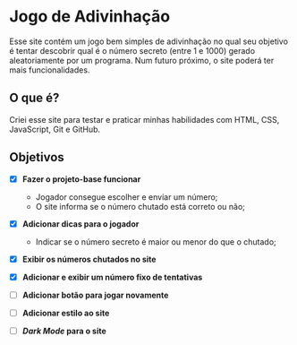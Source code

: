 # Jogo de Adivinhação
Esse site contém um jogo bem simples de adivinhação no qual seu objetivo é tentar descobrir qual é o número secreto (entre 1 e 1000) gerado aleatoriamente por um programa. Num futuro próximo, o site poderá ter mais funcionalidades.

## O que é?
Criei esse site para testar e praticar minhas habilidades com HTML, CSS, JavaScript, Git e GitHub.

## Objetivos
- [x] **Fazer o projeto-base funcionar**
   - Jogador consegue escolher e enviar um número;
   - O site informa se o número chutado está correto ou não;

- [x] **Adicionar dicas para o jogador**
   - Indicar se o número secreto é maior ou menor do que o chutado;
   
- [x] **Exibir os números chutados no site**

- [x] **Adicionar e exibir um número fixo de tentativas**

- [ ] **Adicionar botão para jogar novamente**

- [ ] **Adicionar estilo ao site**

- [ ] **_Dark Mode_ para o site**